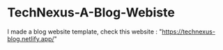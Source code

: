 # TechNexus-A-Blog-Webiste
I made a blog website template, check this website : "https://technexus-blog.netlify.app/"
